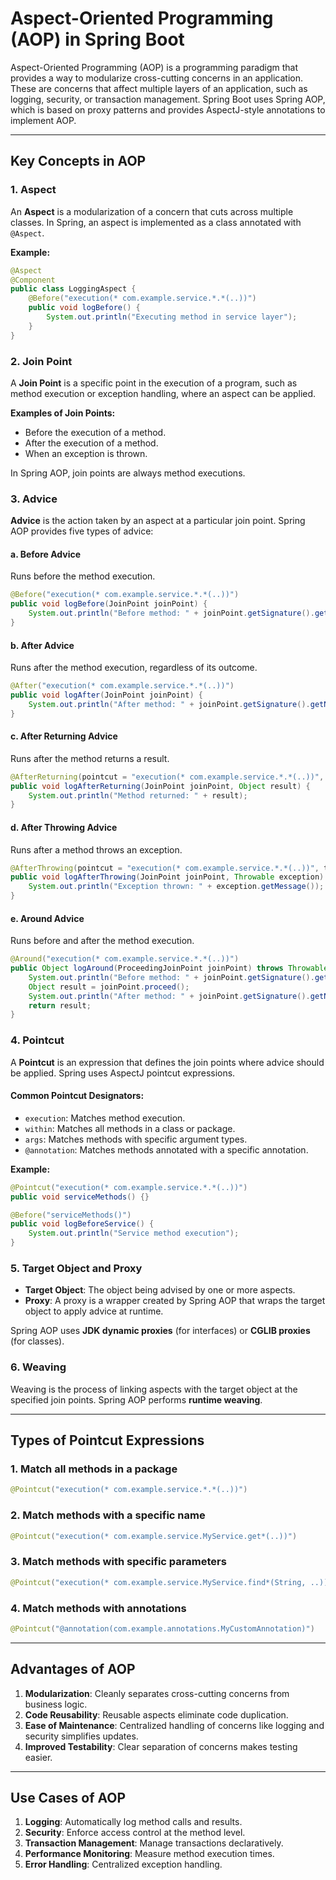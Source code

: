 # Aspect-Oriented Programming (AOP) in Spring Boot

Aspect-Oriented Programming (AOP) is a programming paradigm that provides a way to modularize cross-cutting concerns in an application. These are concerns that affect multiple layers of an application, such as logging, security, or transaction management. Spring Boot uses Spring AOP, which is based on proxy patterns and provides AspectJ-style annotations to implement AOP.

---

## Key Concepts in AOP

### **1. Aspect**
An **Aspect** is a modularization of a concern that cuts across multiple classes. In Spring, an aspect is implemented as a class annotated with `@Aspect`.

**Example:**
```java
@Aspect
@Component
public class LoggingAspect {
    @Before("execution(* com.example.service.*.*(..))")
    public void logBefore() {
        System.out.println("Executing method in service layer");
    }
}
```

### **2. Join Point**
A **Join Point** is a specific point in the execution of a program, such as method execution or exception handling, where an aspect can be applied.

**Examples of Join Points:**
- Before the execution of a method.
- After the execution of a method.
- When an exception is thrown.

In Spring AOP, join points are always method executions.

### **3. Advice**
**Advice** is the action taken by an aspect at a particular join point. Spring AOP provides five types of advice:

#### **a. Before Advice**
Runs before the method execution.
```java
@Before("execution(* com.example.service.*.*(..))")
public void logBefore(JoinPoint joinPoint) {
    System.out.println("Before method: " + joinPoint.getSignature().getName());
}
```

#### **b. After Advice**
Runs after the method execution, regardless of its outcome.
```java
@After("execution(* com.example.service.*.*(..))")
public void logAfter(JoinPoint joinPoint) {
    System.out.println("After method: " + joinPoint.getSignature().getName());
}
```

#### **c. After Returning Advice**
Runs after the method returns a result.
```java
@AfterReturning(pointcut = "execution(* com.example.service.*.*(..))", returning = "result")
public void logAfterReturning(JoinPoint joinPoint, Object result) {
    System.out.println("Method returned: " + result);
}
```

#### **d. After Throwing Advice**
Runs after a method throws an exception.
```java
@AfterThrowing(pointcut = "execution(* com.example.service.*.*(..))", throwing = "exception")
public void logAfterThrowing(JoinPoint joinPoint, Throwable exception) {
    System.out.println("Exception thrown: " + exception.getMessage());
}
```

#### **e. Around Advice**
Runs before and after the method execution.
```java
@Around("execution(* com.example.service.*.*(..))")
public Object logAround(ProceedingJoinPoint joinPoint) throws Throwable {
    System.out.println("Before method: " + joinPoint.getSignature().getName());
    Object result = joinPoint.proceed();
    System.out.println("After method: " + joinPoint.getSignature().getName());
    return result;
}
```

### **4. Pointcut**
A **Pointcut** is an expression that defines the join points where advice should be applied. Spring uses AspectJ pointcut expressions.

#### **Common Pointcut Designators:**
- `execution`: Matches method execution.
- `within`: Matches all methods in a class or package.
- `args`: Matches methods with specific argument types.
- `@annotation`: Matches methods annotated with a specific annotation.

**Example:**
```java
@Pointcut("execution(* com.example.service.*.*(..))")
public void serviceMethods() {}

@Before("serviceMethods()")
public void logBeforeService() {
    System.out.println("Service method execution");
}
```

### **5. Target Object and Proxy**
- **Target Object**: The object being advised by one or more aspects.
- **Proxy**: A proxy is a wrapper created by Spring AOP that wraps the target object to apply advice at runtime.

Spring AOP uses **JDK dynamic proxies** (for interfaces) or **CGLIB proxies** (for classes).

### **6. Weaving**
Weaving is the process of linking aspects with the target object at the specified join points. Spring AOP performs **runtime weaving**.

---

## Types of Pointcut Expressions

### **1. Match all methods in a package**
```java
@Pointcut("execution(* com.example.service.*.*(..))")
```

### **2. Match methods with a specific name**
```java
@Pointcut("execution(* com.example.service.MyService.get*(..))")
```

### **3. Match methods with specific parameters**
```java
@Pointcut("execution(* com.example.service.MyService.find*(String, ..))")
```

### **4. Match methods with annotations**
```java
@Pointcut("@annotation(com.example.annotations.MyCustomAnnotation)")
```

---

## Advantages of AOP
1. **Modularization**: Cleanly separates cross-cutting concerns from business logic.
2. **Code Reusability**: Reusable aspects eliminate code duplication.
3. **Ease of Maintenance**: Centralized handling of concerns like logging and security simplifies updates.
4. **Improved Testability**: Clear separation of concerns makes testing easier.

---

## Use Cases of AOP
1. **Logging**: Automatically log method calls and results.
2. **Security**: Enforce access control at the method level.
3. **Transaction Management**: Manage transactions declaratively.
4. **Performance Monitoring**: Measure method execution times.
5. **Error Handling**: Centralized exception handling.
